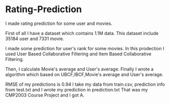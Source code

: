# Rating-Prediction

I made rating prediction for some user and movies.

First of all I have a dataset which contains 1.1M data.
This dataset include 35184 user and 7331 movie.

I made some prediction for user's rank for some movies.
In this prodection I used User Based Collaborative Filtering and Item Based Collaborative Filtering.

Then, I calculate Movie's average and User's average.
Finally I wrote a algorithm which based on UBCF,IBCF,Movie's average and User's average.

RMSE of my predictions is 0.94
I take my data from train.csv, prediction info from test.txt and I wrote my prediction in prediction.txt
That was my CMP2003 Course Project and I got A.
